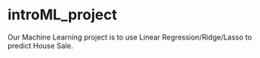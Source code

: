 # introML_project
Our Machine Learning project is to use Linear Regression/Ridge/Lasso to predict House Sale.
